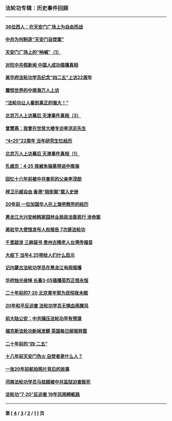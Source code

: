 ### 法轮功专辑：历史事件回顾
---
#### [36位西人：在天安门广场上为自由而战](../../pages/nf5793/n13390029.md?01170430) 
#### [中共为何制造“天安门自焚案”](../../pages/nf5793/n13183270.md?01170430) 
#### [天安门广场上的“呐喊”（1）](../../pages/nf5793/n13105277.md?01170430) 
#### [对抗中共假新闻 中国人成功插播真相](../../pages/nf5793/n12910618.md?01170430) 
#### [美华府法轮功学员纪念“四二五”上访22周年](../../pages/nf5793/n12904445.md?01170430) 
#### [震惊世界的中南海万人上访](../../pages/nf5793/n12903976.md?01170430) 
#### [“法轮功让人看到真正的强大！”](../../pages/nf5793/n12903195.md?01170430) 
#### [北京万人上访幕后 天津事件真相（3）](../../pages/nf5793/n12902807.md?01170430) 
#### [曾慧燕：我曾在世贸大楼专访李洪志先生](../../pages/nf5793/n12898729.md?01170430) 
#### [“4•25”22周年 当年研究生忆经历](../../pages/nf5793/n12894152.md?01170430) 
#### [北京万人上访幕后 天津事件真相（1）](../../pages/nf5793/n12885174.md?01170430) 
#### [孔维京：4·25 我被朱镕基带进中南海](../../pages/nf5793/n12864987.md?01170430) 
#### [回忆十六年前被中共害死的父亲李茂勋](../../pages/nf5793/n12880270.md?01170430) 
#### [捍卫示威自由 香港“阻街案”载入史册](../../pages/nf5793/n12811245.md?01170430) 
#### [20年前 一位加国华人在上海劳教所的经历](../../pages/nf5793/n12707932.md?01170430) 
#### [黑龙江大兴安岭韩家园林业局政法委恶行 涉命案](../../pages/nf5793/n12622815.md?01170430) 
#### [美驻华大使馆发布人权报告 7次提法轮功](../../pages/nf5793/n12520541.md?01170430) 
#### [千里跋涉 三麻袋书 贵州古稀老人台湾传福音](../../pages/nf5793/n12198750.md?01170430) 
#### [大疫下 当年4.25带给人们什么启示](../../pages/nf5793/n12058565.md?01170430) 
#### [记内蒙古法轮功学员在黑龙江电视插播](../../pages/nf5793/n11699194.md?01170430) 
#### [华府烛光夜悼 长春3·05插播英烈正信永恒](../../pages/nf5793/n11397432.md?01170430) 
#### [二十年前的7·20 北京青年郭为民彻夜未眠](../../pages/nf5793/n11354195.md?01170430) 
#### [20年和平反迫害 法轮功学员无惧血雨腥风](../../pages/nf5793/n11348279.md?01170430) 
#### [前大陆公安：中共镇压法轮功早有预谋](../../pages/nf5793/n11352168.md?01170430) 
#### [福克斯法轮功新闻发酵  英国每日邮报转载](../../pages/nf5793/n11285952.md?01170430) 
#### [二十年前的“四·二五”](../../pages/nf5793/n11207639.md?01170430) 
#### [十八年前天安门伪火 自焚者是什么人？](../../pages/nf5793/n10996556.md?01170430) 
#### [一张20年前航拍照片背后的故事](../../pages/nf5793/n10693797.md?01170430) 
#### [河南法轮功学员马桂娥被中共监狱迫害致死](../../pages/nf5793/n10684974.md?01170430) 
#### [法轮功“7‧20”反迫害 19年风雨崎岖路](../../pages/nf5793/n10570834.md?01170430) 

---
#### 第 [ [4](./4.md?01170430) / [3](./3.md?01170430) / [2](./2.md?01170430) / [1](./1.md?01170430) ] 页
